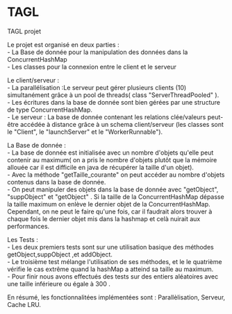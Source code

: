 # TAGL
TAGL projet


Le projet est organisé en deux parties : <br/>
                                        - La Base de donnée pour la manipulation des données dans la ConcurrentHashMap <br/>
                                        - Les classes pour la connexion entre le client et le serveur
                                        
Le client/serveur :<br/>
                  - La parallélisation :Le serveur peut gérer plusieurs clients (10) simultanément grâce à un pool de threads( class       "ServerThreadPooled" ). <br/>
                  - Les écritures dans la base de donnée sont bien gérées par une structure de type ConcurrentHashMap.<br/>
                  - Le serveur : La base de donnée contenant les relations clée/valeurs peut-être accédée à distance grâce à un schema client/serveur (les classes sont le "Client", le "launchServer" et le "WorkerRunnable").<br/>
                  
La Base de donnée :<br/>
                  - La base de donnée est initialisée avec un nombre d'objets qu'elle peut contenir au maximum( on a pris le nombre d'objets plutôt que la mémoire allouée car il est difficile en java de récupérer la taille d'un objet).<br/>
                  - Avec la méthode "getTaille_courante" on peut accéder au nombre d'objets contenus dans la base de donnée.<br/>
                  - On peut manipuler des objets dans la base de donnée avec "getObject", "suppObject" et "getObject" . Si la taille de la ConcurrentHashMap dépasse la taille maximum on enlève le dernier objet de la ConcurrentHashMap. Cependant, on ne peut le faire qu'une fois, car il faudrait alors trouver à chaque fois le dernier objet mis dans la hashmap et celà nuirait aux performances.
                  
Les Tests :<br/>
                  - Les deux premiers tests sont sur une utilisation basique des méthodes getObject,suppObject ,et addObject. <br/>
                  - Le troisième test mélange l'utilisation de ses méthodes, et le le quatrième vérifie le cas extrême quand la hashMap a atteind sa taille au maximum.<br/>
                  - Pour finir nous avons effectués des tests sur des entiers aléatoires avec une taille inférieure ou égale à 300 .<br/>
                      
En résumé, les fonctionnalitées implémentées sont : Parallèlisation, Serveur, Cache LRU.
